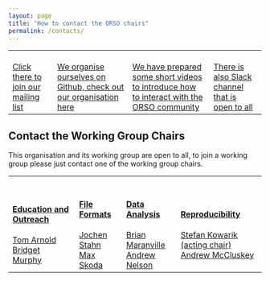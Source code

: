 ```yaml
---
layout: page
title: "How to contact the ORSO chairs"
permalink: /contacts/
---
```


<!-- This organisation and its working group are open to all, to join a working group please just contact one of the working group chairs or sign up to the [mailing list](https://reflectometry.us10.list-manage.com/subscribe/post?u=e7e953117fa45f665f9030aaa&amp;id=fa298202d4).
We organise ourselves within the [reflectivity Github organisation](https://github.com/reflectivity) which administers this webpage, you can find out more about how to get involved from [these helpful videos](/information/interact_with_orso/). -->

<!-- There is also an Slack workspace for the ORSO community, this is a great way to stay in touch with other reflectometrists.  -->

<!--
This is the table view for the different section
DO NOT EDIT UNLESS YOU KNOW THAT YOU ARE DOING
andrew.mccluskey@ess.eu
-->
<table class="tt">
  <tr class="tt">
    <td class="tt">
      <a class="tt" href="https://reflectometry.us10.list-manage.com/subscribe/post?u=e7e953117fa45f665f9030aaa&amp;id=fa298202d4">
        <i class="fas fa-envelope fa-5x"></i>
        <br>
        Click there to join our mailing list</a>
    </td>
    <td class="tt">
      <a class="tt" href="https://github.com/reflectivity">
        <i class="fab fa-github fa-5x"></i>
        <br>
        We organise ourselves on Github, check out our organisation here</a>
    </td>
    <td class="tt">
      <a class="tt" href="../information/interact_with_orso/">
        <i class="fas fa-video fa-5x"></i>
        <br>
        We have prepared some short videos to introduce how to interact with the ORSO community</a>
    </td>
    <td class="tt">
      <a class="tt" href="https://join.slack.com/t/orso-co/shared_invite/zt-z7p3v89g-~JgCbzcxurQP6ufqdfTCfw">
        <i class="fab fa-slack fa-5x"></i>
        <br>
        There is also Slack channel that is open to all</a>
    </td>
  </tr>
</table>

<h2>Contact the Working Group Chairs</h2>

This organisation and its working group are open to all, to join a working group please just contact one of the working group chairs.

<table class="tt">
  <tr class="tt">
    <td class="tt">
      <a class="tt" href="https://reflectometry.us10.list-manage.com/subscribe/post?u=e7e953117fa45f665f9030aaa&amp;id=fa298202d4">
        <i class="fas fa-book fa-5x"></i>
        <br>
        <h4>Education and Outreach</h4></a>
      <a href="mailto:tom.arnold@ess.eu">Tom Arnold</a><br>
      <a href="mailto:murphy@physik.uni-kiel.de">Bridget Murphy</a>
    </td>
    <td class="tt">
      <a class="tt" href="https://github.com/reflectivity">
        <i class="fas fa-file-code fa-5x"></i>
        <br>
        <h4>File Formats</h4></a>
      <a href="mailto:jochen.stahn@psi.ch">Jochen Stahn</a><br>
      <a href="mailto:Maximilian.Skoda@stfc.ac.uk">Max Skoda</a>
    </td>
    <td class="tt">
      <a class="tt" href="../information/interact_with_orso/">
        <i class="fas fa-chart-line fa-5x"></i>
        <br>
        <h4>Data Analysis</h4></a>
      <a href="mailto:brian.maranville@nist.gov">Brian Maranville</a><br>
      <a href="mailto:anz@ansto.gov.au">Andrew Nelson</a>
    </td>
    <td class="tt">
      <a class="tt" href="https://join.slack.com/t/orso-co/shared_invite/zt-z7p3v89g-~JgCbzcxurQP6ufqdfTCfw">
        <i class="fas fa-redo fa-5x"></i>
        <br>
        <h4>Reproducibility</h4></a>
      <a href="mailto:stefan.kowarik@uni-graz.at">Stefan Kowarik (acting chair)</a><br>
      <a href="mailto:andrew.mccluskey@bristol.ac.uk">Andrew McCluskey</a>
    </td>
  </tr>
</table>
